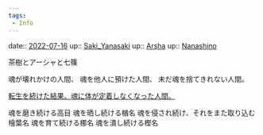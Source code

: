 ```yaml
---
tags:
 - Info
---
```


date:: [2022-07-16](Daily_Note/2022-07-16.md)
up:: [Saki_Yanasaki](../Bar/Novel/Nacaria/Saki_Yanasaki.md)
up:: [Arsha](../Bar/Novel/Nacaria/Arsha.md)
up:: [Nanashino](../Bar/Novel/Nacaria/Nanashino.md)

茶樹とアーシャと七篠

魂が壊れかけの人間、
魂を他人に預けた人間、
未だ魂を捨てきれない人間。

[転生を続けた結果、魂に体が定着しなくなった人間。](Info/転生を続けた結果、魂に体が定着しなくなった人間。.md)

魂を磨き続ける高目
魂を晒し続ける楢名
魂を侵され続け、それをまた取り込む檜葉名
魂を育て続ける梛名
魂を潰し続ける樫名